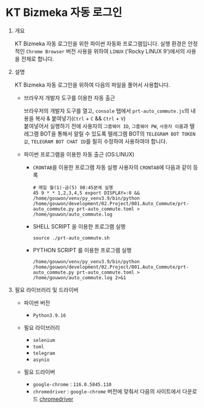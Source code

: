 # KT Bizmeka 자동 로그인

1. 개요

    KT Bizmeka 자동 로그인을 위한 파이썬 자동화 프로그램입니다.
    실행 환경은 안정적인 `Chrome Browser` 버전 사용을 위하여 `LINUX` ('Rocky LINUX 9')에서의 사용을 전제로 합니다.

2. 설명

   KT Bizmeka 자동 로그인을 위하여 다음의 파일을 풀어서 사용합니다.

   * 브라우저 개발자 도구를 이용한 자동 출근

        브라우저의 개발자 도구를 열고, `console` 탭에서 `prt-auto_commute.js`의 내용을 복사 & 붙여넣기(`Ctrl` + `C` && `Ctrl` + `V`) <br>붙여넣어서 실행하기 전에 사용자의 `그룹웨어 ID`, `그룹웨어 PW`, `사용자 이름`과 텔레그램 BOT을 통해서 알릴 수 있도록 텔레그램 BOT의 `TELEGRAM BOT TOKEN값`, `TELEGRAM BOT CHAT ID`를 필히 수정하여 사용하여야 합니다.

   * 파이썬 프로그램을 이용한 자동 출근 (OS:LINUX)

     * `CRONTAB`을 이용한 프로그램 자동 실행
        사용자의 `CRONTAB`에 다음과 같이 등록

        ```
        # 매일 월(1)-금(5) 08:45분에 실행
        45 9 * * 1,2,3,4,5 export DISPLAY=:0 && /home/gouwon/venv/py_venv3.9/bin/python /home/gouwon/development/02.Project/001.Auto_Commute/prt-auto_commute.py prt-auto_commute.toml > /home/gouwon/auto_commute.log
        ```
     * SHELL SCRIPT 을 이용한 프로그램 실행

        ```
        source ./prt-auto_commute.sh
        ```
     * PYTHON SCRIPT 를 이용한 프로그램 실행

        ```
        /home/gouwon/venv/py_venv3.9/bin/python /home/gouwon/development/02.Project/001.Auto_Commute/prt-auto_commute.py prt-auto_commute.toml > /home/gouwon/auto_commute.log 2>&1
        ```

3. 필요 라이브러리 및 드라이버

   * 파이썬 버전
     * `Python3.9.16`

   * 필요 라이브러리
     * `selenium`
     * `toml`
     * `telegram`
     * `asynio`

   * 필요 드라이버
     * `google-chrome` : `116.0.5845.110`
     * `chromedriver` : `google-chrome` 버전에 맞춰서 다음의 사이트에서 다운로드 [chromedriver](https://sites.google.com/chromium.org/driver/downloads/version-selection)
